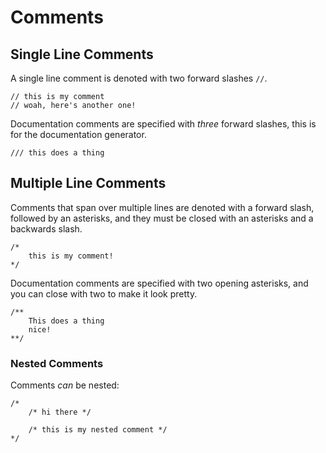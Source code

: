 # Comments

## Single Line Comments
A single line comment is denoted with two forward slashes `//`.

```
// this is my comment
// woah, here's another one!
```

Documentation comments are specified with _three_ forward slashes, this is
for the documentation generator.

```
/// this does a thing
```

## Multiple Line Comments
Comments that span over multiple lines are denoted with a forward slash,
followed by an asterisks, and they must be closed with an asterisks and
a backwards slash.

```
/*
    this is my comment!
*/
```

Documentation comments are specified with two opening asterisks, and you can 
close with two to make it look pretty.

```
/**
    This does a thing
    nice!
**/
```

### Nested Comments
Comments _can_ be nested:

```
/*
    /* hi there */
    
    /* this is my nested comment */
*/
```